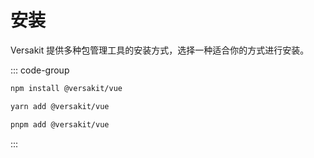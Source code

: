 # 安装

Versakit 提供多种包管理工具的安装方式，选择一种适合你的方式进行安装。

::: code-group

```sh [npm]
npm install @versakit/vue
```

```sh [yarn]
yarn add @versakit/vue
```

```sh [pnpm]
pnpm add @versakit/vue
```

:::
